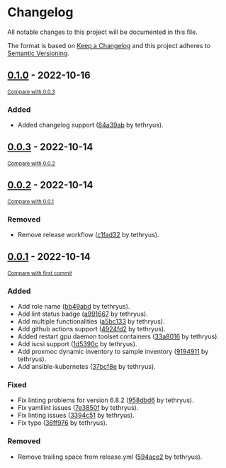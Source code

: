 # Changelog
All notable changes to this project will be documented in this file.

The format is based on [Keep a Changelog](http://keepachangelog.com/en/1.0.0/)
and this project adheres to [Semantic Versioning](http://semver.org/spec/v2.0.0.html).

## [0.1.0]() - 2022-10-16

<small>[Compare with 0.0.3]()</small>

### Added
- Added changelog support ([84a39ab](ssh://git@gitea.tethryus.ro:222/tethryus/ansible-kubernetes/commit/84a39ab04d5f6003e54bb68efd561b0fafb37de3) by tethryus).


## [0.0.3]() - 2022-10-14

<small>[Compare with 0.0.2]()</small>


## [0.0.2]() - 2022-10-14

<small>[Compare with 0.0.1]()</small>

### Removed
- Remove release workflow ([c1fad32](ssh://git@gitea.tethryus.ro:222/tethryus/ansible-kubernetes/commit/c1fad329d3937a57a78a2057d4dd9b52dfc30b98) by tethryus).


## [0.0.1]() - 2022-10-14

<small>[Compare with first commit]()</small>

### Added
- Add role name ([bb49abd](ssh://git@gitea.tethryus.ro:222/tethryus/ansible-kubernetes/commit/bb49abd28a185ff2b93c6fdb69df5a4ac089b117) by tethryus).
- Add lint status badge ([a991667](ssh://git@gitea.tethryus.ro:222/tethryus/ansible-kubernetes/commit/a991667be440dea2f010072676f68fabc714d261) by tethryus).
- Add multiple functionalities ([a5bc133](ssh://git@gitea.tethryus.ro:222/tethryus/ansible-kubernetes/commit/a5bc13373b3dd9d8fd3eb056c31f82f51da7dd2d) by tethryus).
- Add github actions support ([4924fd2](ssh://git@gitea.tethryus.ro:222/tethryus/ansible-kubernetes/commit/4924fd295c3cb29cbf6dec7a1f76a47852479a75) by tethryus).
- Added restart gpu daemon toolset containers ([33a8016](ssh://git@gitea.tethryus.ro:222/tethryus/ansible-kubernetes/commit/33a80166e030e1c00c6f235562d05a12775d7349) by tethryus).
- Add iscsi support ([1d5390c](ssh://git@gitea.tethryus.ro:222/tethryus/ansible-kubernetes/commit/1d5390ce25b2bd5c7abe8343ea89548318a26fa1) by tethryus).
- Add proxmoc dynamic inventory to sample inventory ([9194911](ssh://git@gitea.tethryus.ro:222/tethryus/ansible-kubernetes/commit/91949111399c2820067e1372af47463e8ae08b2f) by tethryus).
- Add ansible-kubernetes ([37bcf8e](ssh://git@gitea.tethryus.ro:222/tethryus/ansible-kubernetes/commit/37bcf8eead1278d4c3b5e18b87dfae8dc2e588c1) by tethryus).

### Fixed
- Fix linting problems for version 6.8.2 ([958dbd6](ssh://git@gitea.tethryus.ro:222/tethryus/ansible-kubernetes/commit/958dbd65b1c1b71bc97b149f5bd365957c1a9971) by tethryus).
- Fix yamllint issues ([7e3850f](ssh://git@gitea.tethryus.ro:222/tethryus/ansible-kubernetes/commit/7e3850f2d43b67b453003839685bfa4033c12989) by tethryus).
- Fix linting issues ([3394c51](ssh://git@gitea.tethryus.ro:222/tethryus/ansible-kubernetes/commit/3394c515c2cb136f2aac5a9e23c1061eaecd44e1) by tethryus).
- Fix typo ([36ff976](ssh://git@gitea.tethryus.ro:222/tethryus/ansible-kubernetes/commit/36ff976045d3aa12d7f8c74375e976b2d78d597a) by tethryus).

### Removed
- Remove trailing space from release.yml ([594ace2](ssh://git@gitea.tethryus.ro:222/tethryus/ansible-kubernetes/commit/594ace2e7d01f8ce57dcc81ce6ef2dad43c41c48) by tethryus).


